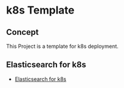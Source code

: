 # k8s Template

## Concept
This Project is a template for k8s deployment.

## Elasticsearch for k8s
- [Elasticsearch for k8s](https://www.elastic.co/guide/en/cloud-on-k8s/current/k8s-deploy-eck.html)
